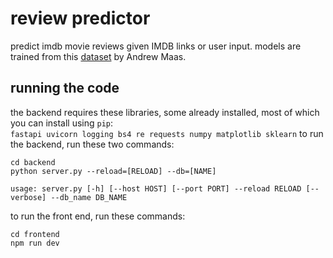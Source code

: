 # review predictor

predict imdb movie reviews given IMDB links or user input.
models are trained from this [dataset](https://ai.stanford.edu/~amaas/data/sentiment/) by Andrew Maas. 

## running the code

the backend requires these libraries, some already installed, most of which you can install using `pip`: <br>
``` fastapi uvicorn logging bs4 re requests numpy matplotlib sklearn ```
to run the backend,
run these two commands: <br>
```
cd backend
python server.py --reload=[RELOAD] --db=[NAME]

usage: server.py [-h] [--host HOST] [--port PORT] --reload RELOAD [--verbose] --db_name DB_NAME
```

to run the front end, run these commands: <br>
```
cd frontend
npm run dev
```

